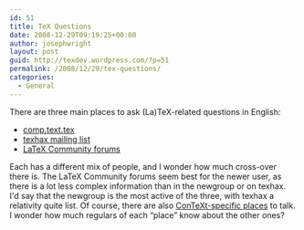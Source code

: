 ```yaml
---
id: 51
title: TeX Questions
date: 2008-12-29T09:19:25+00:00
author: josephwright
layout: post
guid: http://texdev.wordpress.com/?p=51
permalink: /2008/12/29/tex-questions/
categories:
  - General
---
```

There are three main places to ask (La)TeX-related questions in English:
<ul>
	<li><a href="http://groups.google.com/group/comp.text.tex/topics">comp.text.tex</a></li>
	<li><a href="http://tug.org/mailman/listinfo/texhax">texhax mailing list</a></li>
	<li><a href="http://latex-community.org/">LaTeX Community forums</a></li>
</ul>
Each has a different mix of people, and I wonder how much cross-over there is. The LaTeX Community forums seem best for the newer user, as there is a lot less complex information than in the newgroup or on texhax. I'd say that the newgroup is the most active of the three, with texhax a relativity quite list. Of course, there are also <a href="http://wiki.contextgarden.net/ConTeXt_Mailing_Lists">ConTeXt-specific places</a> to talk. I wonder how much regulars of each “place” know about the other ones?